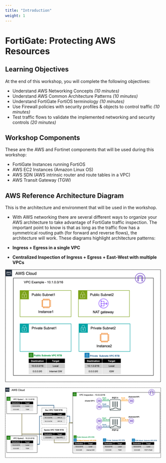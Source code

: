 ```yaml
---
title: "Introduction"
weight: 1
---
```


# FortiGate: Protecting AWS Resources

## Learning Objectives

At the end of this workshop, you will complete the following objectives:
  
  * Understand AWS Networking Concepts *(10 minutes)*
  * Understand AWS Common Architecture Patterns *(10 minutes)*
  * Understand FortiGate FortiOS terminology *(10 minutes)*
  * Use Firewall policies with security profiles & objects to control traffic *(10 minutes)*
  * Test traffic flows to validate the implemented networking and security controls *(20 minutes)*

## Workshop Components

These are the AWS and Fortinet components that will be used during this workshop:

  * FortiGate Instances running FortiOS
  * AWS EC2 Instances (Amazon Linux OS)
  * AWS SDN (AWS intrinsic router and route tables in a VPC)
  * AWS Transit Gateway (TGW)

## AWS Reference Architecture Diagram

This is the architecture and environment that will be used in the workshop.

  * With AWS networking there are several different ways to organize your AWS architecture to take advantage of FortiGate traffic inspection. The important point to know is that as long as the traffic flow has a symmetrical routing path (for forward and reverse flows), the architecture will work. These diagrams highlight architecture patterns:

  * **Ingress + Egress in a single VPC**
  * **Centralized Inspection of Ingress + Egress + East-West with multiple VPCs**

![](image-vpc-example.png)

![](image-fgcp-tgw.png)


